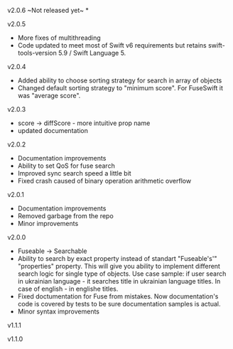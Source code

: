 v2.0.6 ~Not released yet~
*

v2.0.5
* More fixes of multithreading
* Code updated to meet most of Swift v6 requirements but retains swift-tools-version 5.9 / Swift Language 5.

v2.0.4
* Added ability to choose sorting strategy for search in array of objects
* Changed default sorting strategy to "minimum score". For FuseSwift it was "average score". 


v2.0.3
* score -> diffScore - more intuitive prop name
* updated documentation

v2.0.2

* Documentation improvements
* Ability to set QoS for fuse search
* Improved sync search speed a little bit
* Fixed crash caused of binary operation arithmetic overflow

v2.0.1

* Documentation improvements
* Removed garbage from the repo
* Minor improvements


v2.0.0

* Fuseable -> Searchable
* Ability to search by exact property instead of standart "Fuseable's'" "properties" property. This will give you ability to implement different search logic for single type of objects. Use case sample: if user search in ukrainian language - it searches title in ukrainian language titles. In case of english - in englishe titles.
* Fixed doctumentation for Fuse from mistakes. Now documentation's code is covered by tests to be sure documentation samples is actual.
* Minor syntax improvements


v1.1.1


v1.1.0
